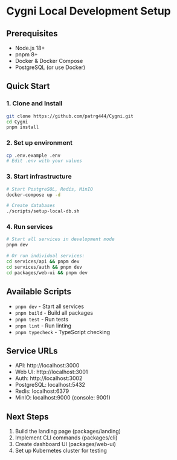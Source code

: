 # Cygni Local Development Setup

## Prerequisites
- Node.js 18+ 
- pnpm 8+
- Docker & Docker Compose
- PostgreSQL (or use Docker)

## Quick Start

### 1. Clone and Install
```bash
git clone https://github.com/patrg444/Cygni.git
cd Cygni
pnpm install
```

### 2. Set up environment
```bash
cp .env.example .env
# Edit .env with your values
```

### 3. Start infrastructure
```bash
# Start PostgreSQL, Redis, MinIO
docker-compose up -d

# Create databases
./scripts/setup-local-db.sh
```

### 4. Run services
```bash
# Start all services in development mode
pnpm dev

# Or run individual services:
cd services/api && pnpm dev
cd services/auth && pnpm dev
cd packages/web-ui && pnpm dev
```

## Available Scripts
- `pnpm dev` - Start all services
- `pnpm build` - Build all packages
- `pnpm test` - Run tests
- `pnpm lint` - Run linting
- `pnpm typecheck` - TypeScript checking

## Service URLs
- API: http://localhost:3000
- Web UI: http://localhost:3001
- Auth: http://localhost:3002
- PostgreSQL: localhost:5432
- Redis: localhost:6379
- MinIO: localhost:9000 (console: 9001)

## Next Steps
1. Build the landing page (packages/landing)
2. Implement CLI commands (packages/cli)
3. Create dashboard UI (packages/web-ui)
4. Set up Kubernetes cluster for testing